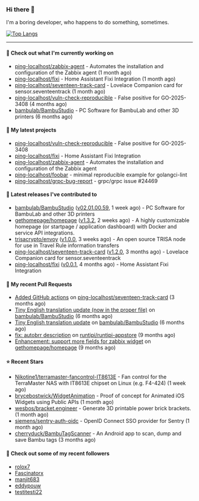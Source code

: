 ### Hi there 👋

I'm a boring developer, who happens to do something, sometimes.

[![Top Langs](https://github-readme-stats.vercel.app/api/top-langs/?username=ping-localhost&langs_count=8&theme=dracula&layout=compact)](https://github.com/anuraghazra/github-readme-stats)

---
#### 👷 Check out what I'm currently working on

- [ping-localhost/zabbix-agent](https://github.com/ping-localhost/zabbix-agent) - Automates the installation and configuration of the Zabbix agent (1 month ago)
- [ping-localhost/fixi](https://github.com/ping-localhost/fixi) - Home Assistant Fixi Integration (1 month ago)
- [ping-localhost/seventeen-track-card](https://github.com/ping-localhost/seventeen-track-card) - Lovelace Companion card for sensor.seventeentrack (1 month ago)
- [ping-localhost/vuln-check-reproducible](https://github.com/ping-localhost/vuln-check-reproducible) - False positive for GO-2025-3408 (4 months ago)
- [bambulab/BambuStudio](https://github.com/bambulab/BambuStudio) - PC Software for BambuLab and other 3D printers (6 months ago)



#### 🌱 My latest projects

- [ping-localhost/vuln-check-reproducible](https://github.com/ping-localhost/vuln-check-reproducible) - False positive for GO-2025-3408
- [ping-localhost/fixi](https://github.com/ping-localhost/fixi) - Home Assistant Fixi Integration
- [ping-localhost/zabbix-agent](https://github.com/ping-localhost/zabbix-agent) - Automates the installation and configuration of the Zabbix agent
- [ping-localhost/foobar](https://github.com/ping-localhost/foobar) - minimal reproducible example for golangci-lint
- [ping-localhost/grpc-bug-report](https://github.com/ping-localhost/grpc-bug-report) - grpc/grpc issue #24469



#### 🔭 Latest releases I've contributed to

- [bambulab/BambuStudio](https://github.com/bambulab/BambuStudio) ([v02.01.00.59](https://github.com/bambulab/BambuStudio/releases/tag/v02.01.00.59), 1 week ago) - PC Software for BambuLab and other 3D printers
- [gethomepage/homepage](https://github.com/gethomepage/homepage) ([v1.3.2](https://github.com/gethomepage/homepage/releases/tag/v1.3.2), 2 weeks ago) - A highly customizable homepage (or startpage / application dashboard) with Docker and service API integrations.
- [trisacrypto/envoy](https://github.com/trisacrypto/envoy) ([v1.0.0](https://github.com/trisacrypto/envoy/releases/tag/v1.0.0), 3 weeks ago) - An open source TRISA node for use in Travel Rule information transfers
- [ping-localhost/seventeen-track-card](https://github.com/ping-localhost/seventeen-track-card) ([v1.2.0](https://github.com/ping-localhost/seventeen-track-card/releases/tag/v1.2.0), 3 months ago) - Lovelace Companion card for sensor.seventeentrack
- [ping-localhost/fixi](https://github.com/ping-localhost/fixi) ([v0.0.1](https://github.com/ping-localhost/fixi/releases/tag/v0.0.1), 4 months ago) - Home Assistant Fixi Integration



#### 🔨 My recent Pull Requests

- [Added GitHub actions](https://github.com/ping-localhost/seventeen-track-card/pull/14) on [ping-localhost/seventeen-track-card](https://github.com/ping-localhost/seventeen-track-card) (3 months ago)
- [Tiny English translation update (now in the proper file)](https://github.com/bambulab/BambuStudio/pull/5559) on [bambulab/BambuStudio](https://github.com/bambulab/BambuStudio) (6 months ago)
- [Tiny English translation update](https://github.com/bambulab/BambuStudio/pull/5521) on [bambulab/BambuStudio](https://github.com/bambulab/BambuStudio) (6 months ago)
- [fix: autobrr description](https://github.com/runtipi/runtipi-appstore/pull/4668) on [runtipi/runtipi-appstore](https://github.com/runtipi/runtipi-appstore) (9 months ago)
- [Enhancement: support more fields for zabbix widget](https://github.com/gethomepage/homepage/pull/3931) on [gethomepage/homepage](https://github.com/gethomepage/homepage) (9 months ago)



#### ⭐ Recent Stars

- [Nikotine1/terramaster-fancontrol-IT8613E](https://github.com/Nikotine1/terramaster-fancontrol-IT8613E) - Fan control for the TerraMaster NAS with IT8613E chipset on Linux (e.g. F4-424) (1 week ago)
- [brycebostwick/WidgetAnimation](https://github.com/brycebostwick/WidgetAnimation) - Proof of concept for Animated iOS Widgets using Public APIs (1 month ago)
- [wesbos/bracket.engineer](https://github.com/wesbos/bracket.engineer) - Generate 3D printable power brick brackets. (1 month ago)
- [siemens/sentry-auth-oidc](https://github.com/siemens/sentry-auth-oidc) - OpenID Connect SSO provider for Sentry (1 month ago)
- [cherryduck/BambuTagScanner](https://github.com/cherryduck/BambuTagScanner) - An Android app to scan, dump and save Bambu tags (3 months ago)



#### 👯 Check out some of my recent followers

- [rolox7](https://github.com/rolox7)
- [Fascinatorx](https://github.com/Fascinatorx)
- [manjit683](https://github.com/manjit683)
- [eddypouw](https://github.com/eddypouw)
- [testitesti22](https://github.com/testitesti22)

